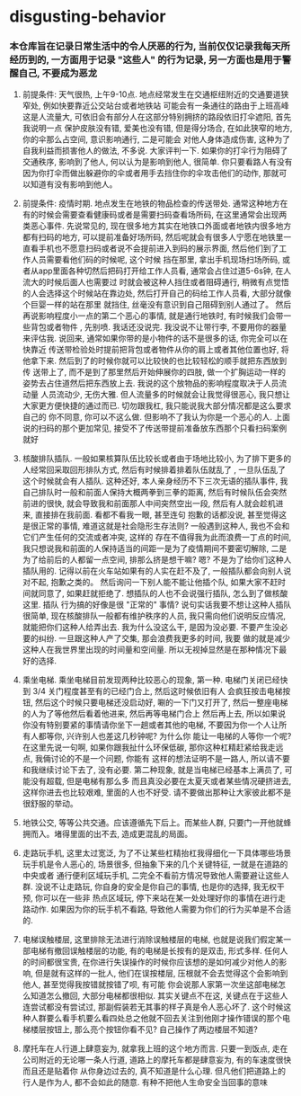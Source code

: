 # disgusting-behavior
### 本仓库旨在记录日常生活中的令人厌恶的行为, 当前仅仅记录我每天所经历到的, 一方面用于记录 "这些人" 的行为记录, 另一方面也是用于警醒自己, 不要成为恶龙

1. 前提条件: 天气很热, 上午9-10点. 地点经常发生在交通枢纽附近的交通要道狭窄处, 例如快要靠近公交站台或者地铁站
  可能会有一条通往的路由于上班高峰这是人流量大, 可依旧会有部分人在这部分特别拥挤的路段依旧打伞遮阳, 首先我说明一点
  保护皮肤没有错, 爱美也没有错, 但是得分场合, 在如此狭窄的地方, 你的伞那么占空间, 意识影响通行, 二是可能会
  对他人身体造成伤害, 这种为了自我利益而损害他人的做法, 不多说. 大家评判一下. 如果你的打伞行为阻碍了交通秩序, 影响到了他人,
  何以认为是影响到他人, 很简单. 你只要看路人有没有因为你打伞而做出躲避你的伞或者用手去挡住你的伞攻击他们的动作, 那就可以知道有没有影响到他人。

2. 前提条件: 疫情时期. 地点发生在地铁的物品检查的传送带处. 通常这种地方在有的时候会需要查看健康码或者是需要扫码查看场所码,
  在这里通常会出现两类恶心事件. 先说常见的, 现在很多地方其实在地铁口外面或者地铁内很多地方都有扫码的地方, 可以提前准备好场所码,
  然后呢就会有很多人宁愿在地铁里一直看手机也不愿意扫码或者说不会提前进入到码的展示界面, 然后他们到了工作人员需要看他们码的时候呢, 这个时候
  挡在那里, 拿出手机现场扫场所码, 或者从app里面各种切然后把码打开给工作人员看, 通常会占住过道5-6s钟, 在人流大的时候后面人也需要过
  时就会被这种人挡住或者阻碍通行, 稍微有点觉悟的人会选择这个时候站在靠边处, 然后打开自己的码给工作人员看, 大部分就像个巨婴一样的站在那里
  就挡住, 丝毫没有意识到自己阻碍到别人通过了。 然后再说影响程度小一点的第二个恶心的事情, 就是通行地铁时, 有时候我们会带一些背包或者物件
  , 先别喷. 我话还没说完. 我没说不让带行李, 不要用你的器量来评估我. 说回来, 通常如果你带的是小物件的话不是很多的话, 你完全可以在快靠近
  传送带检验处时提前把背包或者物件从你的肩上或者其他位置也好, 将他拿下来. 然后到了的时候你就可以比较快的也比较轻松的顺手就把东西放到传
  送带上了, 而不是到了那里然后开始伸展你的四肢, 做一个扩胸运动一样的姿势去占住道然后把东西放上去. 我说的这个放物品的影响程度取决于人员流动量
  人员流动少, 无伤大雅. 但人流量多的时候就会让我觉得很恶心, 我只想让大家更方便快捷的通过而已. 切勿跟我杠, 我只能说我大部分情况都是这么要求自己的
  你不同意, 你可以不这么做. 但影响不了我认为你是一个恶心的人. 上面说的扫码的那个更加常见, 接受不了传送带提前准备放东西那个只看扫码案例就好

3. 核酸排队插队. 一般如果核算队伍比较长或者由于场地比较小, 为了排下更多的人经常回采取回形排队方式, 然后有时候排着排着队伍就乱了
  , 一旦队伍乱了这个时候就会有人插队. 这种还好, 本人亲身经历不下三次无语的插队事件, 我自己排队时一般和前面人保持大概两拳到三拳的距离,
  然后有时候队伍会突然前进的很快, 就会导致我和前面那人中间突然空出一段, 然后有人就会趁机进来, 直接排在我前面. 看都不看我一眼, 甚至连句
  抱歉的话都没说, 甚至觉得这是很正常的事情, 难道这就是社会隐形生存法则? 一般遇到这种人, 我也不会和它们产生任何的交流或者冲突, 这样的
  存在不值得我为此而浪费一丁点的时间, 我只想说我和前面的人保持适当的间距一是为了疫情期间不要密切解除, 二是为了给前后的人都留一点空间,
  排那么挤是想干嘛? 嗯? 不是为了给你们这种人插队用的. 记得以前在火车站如果有的人实在赶不及了, 一般插队都会向别人说对不起, 抱歉之类的。
  然后询问一下别人能不能让他插个队, 如果大家不赶时间就同意了, 如果赶就拒绝了. 想插队的人也不会说强行插队, 怎么到了做核酸这里. 插队
  行为搞的好像是很 "正常的" 事情? 说句实话我要不想让这种人插队很简单, 现在核酸排队一般都有维护秩序的人员, 我只需向他们说明反应情况,
  就能把你们这种人给弄出去. 我为什么没这么干, 是因为没必要. 不要产生没必要的纠纷. 一旦跟这种人产了交集, 那会浪费我更多的时间, 我要
  做的就是减少这种人在我世界里出现的时间量和空间量. 所以无视掉显然是在那种情况下最好的选择.

4. 乘坐电梯. 乘坐电梯目前发现两种比较恶心的现象, 第一种. 电梯门关闭已经快到 3/4 关门程度甚至有的已经门合上, 然后这时候依旧有人
  会疯狂按击电梯按钮, 然后这个时候只要电梯还没启动好, 唰的一下门又打开了, 然后一整座电梯的人为了等他然后看着他进来, 然后再等电梯门合上
  然后再上去, 所以如果说你没有特别要紧的事情请你坐下一趟或者其他的电梯, 不要因为你一个人让所有人都等你, 兴许别人也差这几秒钟呢? 为什么你
  能让一电梯的人等你一个呢? 在这里先说一句啊, 如果你跟我扯什么环保低碳, 那你这种杠精赶紧给我走远点, 我倆讨论的不是一个问题, 你能有
  这样的想法证明不是一路人, 所以请不要和我继续讨论下去了, 没有必要. 第二种现象, 就是当电梯已经基本上满员了, 可能没有超载, 但是电梯有那么多
  而且真没必要在太夏天或者某些情况硬挤进去, 这样你进去也比较艰难, 里面的人也不好受. 请不要做出那种让大家彼此都不是很舒服的举动。

5. 地铁公交, 等等公共交通。应该遵循先下后上。而某些人群, 只要门一开他就蜂拥而入。堵得里面的出不去, 造成更混乱的局面。

6. 走路玩手机, 这里太过宽泛, 为了不让某些杠精抬杠我得细化一下具体哪些场景玩手机是令人恶心的, 场景很多, 但抽象下来的几个关键特征, 一就是在道路的中央或者
通行便利区域玩手机, 二完全不看前方情况导致他人需要避让这些人群. 没说不让走路玩, 你自身的安全是你自己的事情, 也是你的选择, 我无权干预, 你可以在一些非
热点区域玩, 停下来站在某一处处理好你的事情在进行走路动作. 如果因为你的玩手机不看路, 导致他人需要为你们的行为买单是不合适的.

7. 电梯误触楼层, 这里排除无法进行消除误触楼层的电梯, 也就是说我们假定某一部电梯有撤回误触楼层的功能, 有的电梯是长按有的是双击, 形式多样. 任何人的时间都很宝贵,
在你进行失误操作的时候你应该想的是如何减少对他人的影响, 但是就有这样的一批人, 他们在误按楼层, 压根就不会去觉得这个会影响到他人, 甚至觉得我按错就按错了呗, 有可能
你会说那人家第一次坐这部电梯怎么知道怎么撤回, 大部分电梯都很相似. 其实关键点不在这, 关键点在于这些人连尝试都没有尝试过, 那副假装若无其事的样子真是令人恶心坏了.
这个时候这种人群要么看手机要么看四处总之他就不回去关注到他刚才操作错误的那个电梯楼层按钮上, 那么亮个按钮你看不见? 自己操作了两边楼层不知道?

8. 摩托车在人行道上肆意妄为, 就拿我上班的这个地方而言. 只要一到饭点, 走在公司附近的无论哪一条人行道, 道路上的摩托车都是肆意妄为, 有的车速度很快而且还是贴着你
从你身边过去的, 真不知道是什么心理. 但凡他们把道路上的行人是作为人, 都不会如此的随意. 有种不把他人生命安全当回事的意味
